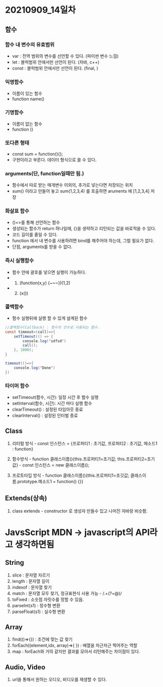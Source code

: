 # 20210909_14일차
## 함수
### 함수 내 변수의 유효범위
  - var : 전역 범위의 변수를 선언할 수 있다. (파이썬 변수 느낌)
  - let : 블럭범위 안에서만 선언이 된다. (자바, c++)
  - const : 블럭범위 안에서만 선언이 된다. (final, )
### 익명함수
  - 이름이 있는 함수
  - function name()
### 기명함수
  - 이름이 없는 함수
  - function ()
### 또다른 형태
  - const sum = function(){};
  - 구현이라고 부른다. 데이터 형식으로 쓸 수 있다.
### arguments(단, function일때만 됨.)
  - 함수에서 따로 받는 매개변수 이외의, 추가로 넣는다면 저장되는 위치
  - sum() 이라고 만들어 놓고 sum(1,2,3,4) 를 호출하면 aruments 에 [1,2,3,4] 저장
### 화살표 함수
  - ()=>를 통해 선언하는 함수
  - 생성되는 함수가 return 하나일때, {}을 생략하고 리턴되는 값을 바로적을 수 있다.
  - 코드 길이를 줄일 수 있다.
  - function 에서 내 변수를 사용하려면 bind를 해주어야 하는데, 그럴 필요가 없다.
  - 단점, arguments를 받을 수 없다.
### 즉시 실행함수
  - 함수 안에 괄호를 넣으면 실행이 가능하다.
  - 1. (function(x,y) {~~~})(1,2)
  - 2. (x())
### 콜백함수
  - 함수 실행뒤에 실행 할 수 있게 설계된 함수
```java
//콜백함수(Callback) : 함수의 인수로 사용되는 함수.
const timeout=(call)=>{
    setTimeout(() => {
        console.log('sdfsd')
        call();
    }, 1000);
}

timeout(()=>{
    console.log('Done')
})
```
### 타이머 함수
  - setTimeout(함수, 시간): 일정 시간 후 함수 실행
  - setInterval(함수, 시간): 시간 마다 실행 함수
  - clearTimeout() : 설정된 타임아웃 종료
  - clearInterval() : 설정된 인터벌 종료

## Class
  1) 리터럴 방식
    - const 인스턴스 = {프로퍼티1 : 초기값, 프로퍼티2 : 초기값, 메소드1 : function}

  2) 함수방식
    - function 클래스이름(){this.프로퍼티1=초기값; this.프로퍼티2=초기값}
    - const 인스턴스 = new 클래스이름();

  3) 프로토타입 방식
    - function 클래스이름(){this.프로퍼티1=초깃값; 클래스이름.prototype.메소드1 = function() {}}

## Extends(상속)
  1) class extends
    - constructor 로 생성자 만들수 있고 나머진 자바랑 비슷함.

# JavsScript MDN -> javascript의 API라고 생각하면됨
## String
  1) slice : 문자열 자르기
  2) length : 문자열 길이
  3) indexof : 문자열 찾기
  4) match : 문자열 모두 찾기, 정규표현식 사용 가능
    - /.+(?=@)/
  5) toFixed : 소숫점 자릿수를 정할 수 있음.
  6) parseInt(s1) : 정수형 변환
  7) parseFloat(s1) : 실수형 변환

## Array
  1) find(()=>{}) : 조건에 맞는 값 찾기
  2) forEach((element,idx, array)=>{ }) : 배열을 차근차근 찍어주는 역할
  3) map : forEach와 거의 같지만 결과를 모아서 리턴해주는 차이점이 있다.

## Audio, Video
  1) url을 통해서 원하는 오디오, 비디오를 재생할 수 있다.